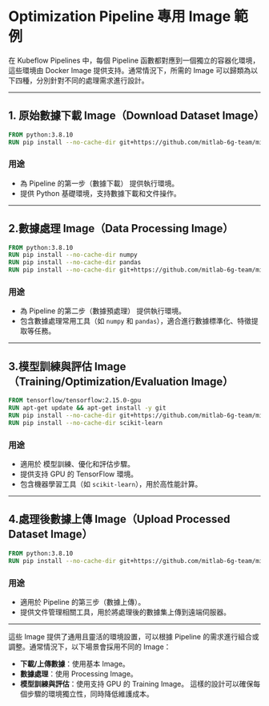 # Optimization Pipeline 專用 Image 範例

在 Kubeflow Pipelines 中，每個 Pipeline 函數都對應到一個獨立的容器化環境，這些環境由 Docker Image 提供支持。通常情況下，所需的 Image 可以歸類為以下四種，分別針對不同的處理需求進行設計。

---
## 1. 原始數據下載 Image（Download Dataset Image）

```dockerfile
FROM python:3.8.10
RUN pip install --no-cache-dir git+https://github.com/mitlab-6g-team/mitlab-aiml-tools.git@v1.1.1
```
### 用途
* 為 Pipeline 的第一步（數據下載） 提供執行環境。
* 提供 Python 基礎環境，支持數據下載和文件操作。

---
## 2.數據處理 Image（Data Processing Image）

```dockerfile
FROM python:3.8.10
RUN pip install --no-cache-dir numpy
RUN pip install --no-cache-dir pandas
RUN pip install --no-cache-dir git+https://github.com/mitlab-6g-team/mitlab-aiml-tools.git@v1.1.1
```
### 用途
* 為 Pipeline 的第二步（數據預處理） 提供執行環境。
* 包含數據處理常用工具（如 ```numpy``` 和 ```pandas```），適合進行數據標準化、特徵提取等任務。

---
## 3.模型訓練與評估 Image（Training/Optimization/Evaluation Image）

```dockerfile
FROM tensorflow/tensorflow:2.15.0-gpu
RUN apt-get update && apt-get install -y git
RUN pip install --no-cache-dir git+https://github.com/mitlab-6g-team/mitlab-aiml-tools.git@v1.1.1
RUN pip install --no-cache-dir scikit-learn
```
### 用途
* 適用於 模型訓練、優化和評估步驟。
* 提供支持 GPU 的 TensorFlow 環境。
* 包含機器學習工具（如 ```scikit-learn```），用於高性能計算。

---

## 4.處理後數據上傳 Image（Upload Processed Dataset Image）

```dockerfile
FROM python:3.8.10
RUN pip install --no-cache-dir git+https://github.com/mitlab-6g-team/mitlab-aiml-tools.git@v1.1.1
```
### 用途
* 適用於 Pipeline 的第三步（數據上傳）。
* 提供文件管理相關工具，用於將處理後的數據集上傳到遠端伺服器。

---
這些 Image 提供了通用且靈活的環境設置，可以根據 Pipeline 的需求進行組合或調整。通常情況下，以下場景會採用不同的 Image：

* **下載/上傳數據**：使用基本 Image。
* **數據處理**：使用 Processing Image。
* **模型訓練與評估**：使用支持 GPU 的 Training Image。
這樣的設計可以確保每個步驟的環境獨立性，同時降低維護成本。